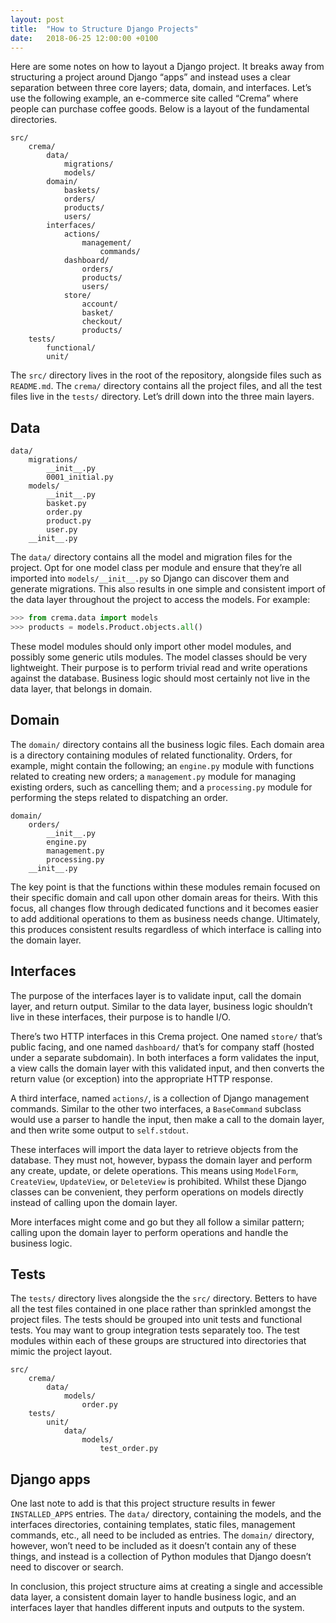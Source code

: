 ```yaml
---
layout: post
title:  "How to Structure Django Projects"
date:   2018-06-25 12:00:00 +0100
---
```


Here are some notes on how to layout a Django project. It breaks away from structuring a project around Django “apps” and instead uses a clear separation between three core layers; data, domain, and interfaces. Let’s use the following example, an e-commerce site called “Crema” where people can purchase coffee goods. Below is a layout of the fundamental directories.

```plaintext
src/
    crema/
        data/
            migrations/
            models/
        domain/
            baskets/
            orders/
            products/
            users/
        interfaces/
            actions/
                management/
                    commands/
            dashboard/
                orders/
                products/
                users/
            store/
                account/
                basket/
                checkout/
                products/
    tests/
        functional/
        unit/
```

The `src/` directory lives in the root of the repository, alongside files such as `README.md`. The `crema/` directory contains all the project files, and all the test files live in the `tests/` directory. Let’s drill down into the three main layers.

## Data

```plaintext
data/
    migrations/
        __init__.py
        0001_initial.py
    models/
        __init__.py
        basket.py
        order.py
        product.py
        user.py
    __init__.py
```

The `data/` directory contains all the model and migration files for the project. Opt for one model class per module and ensure that they’re all imported into `models/__init__.py` so Django can discover them and generate migrations. This also results in one simple and consistent import of the data layer throughout the project to access the models. For example:

```python
>>> from crema.data import models
>>> products = models.Product.objects.all()
```

These model modules should only import other model modules, and possibly some generic utils modules. The model classes should be very lightweight. Their purpose is to perform trivial read and write operations against the database. Business logic should most certainly not live in the data layer, that belongs in domain.

## Domain

The `domain/` directory contains all the business logic files. Each domain area is a directory containing modules of related functionality. Orders, for example, might contain the following; an `engine.py` module with functions related to creating new orders; a `management.py` module for managing existing orders, such as cancelling them; and a `processing.py` module for performing the steps related to dispatching an order.

```plaintext
domain/
    orders/
        __init__.py
        engine.py
        management.py
        processing.py
    __init__.py
```

The key point is that the functions within these modules remain focused on their specific domain and call upon other domain areas for theirs. With this focus, all changes flow through dedicated functions and it becomes easier to add additional operations to them as business needs change. Ultimately, this produces consistent results regardless of which interface is calling into the domain layer.

## Interfaces

The purpose of the interfaces layer is to validate input, call the domain layer, and return output. Similar to the data layer, business logic shouldn’t live in these interfaces, their purpose is to handle I/O.

There’s two HTTP interfaces in this Crema project. One named `store/` that’s public facing, and one named `dashboard/` that’s for company staff (hosted under a separate subdomain). In both interfaces a form validates the input, a view calls the domain layer with this validated input, and then converts the return value (or exception) into the appropriate HTTP response.

A third interface, named `actions/`, is a collection of Django management commands. Similar to the other two interfaces, a `BaseCommand` subclass would use a parser to handle the input, then make a call to the domain layer, and then write some output to `self.stdout`.

These interfaces will import the data layer to retrieve objects from the database. They must not, however, bypass the domain layer and perform any create, update, or delete operations. This means using `ModelForm`, `CreateView`, `UpdateView`, or `DeleteView` is prohibited. Whilst these Django classes can be convenient, they perform operations on models directly instead of calling upon the domain layer.

More interfaces might come and go but they all follow a similar pattern; calling upon the domain layer to perform operations and handle the business logic.

## Tests

The `tests/` directory lives alongside the the `src/` directory. Betters to have all the test files contained in one place rather than sprinkled amongst the project files. The tests should be grouped into unit tests and functional tests. You may want to group integration tests separately too. The test modules within each of these groups are structured into directories that mimic the project layout.

```plaintext
src/
    crema/
        data/
            models/
                order.py
    tests/
        unit/
            data/
                models/
                    test_order.py
```

## Django apps

One last note to add is that this project structure results in fewer `INSTALLED_APPS` entries. The `data/` directory, containing the models, and the interfaces directories, containing templates, static files, management commands, etc., all need to be included as entries. The `domain/` directory, however, won’t need to be included as it doesn’t contain any of these things, and instead is a collection of Python modules that Django doesn’t need to discover or search.

In conclusion, this project structure aims at creating a single and accessible data layer, a consistent domain layer to handle business logic, and an interfaces layer that handles different inputs and outputs to the system.
